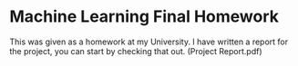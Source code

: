 # Machine Learning Final Homework

This was given as a homework at my University. 
I have written a report for the project, you can start by checking that out. (Project Report.pdf)
